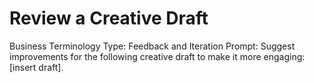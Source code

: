 # Review a Creative Draft

Business Terminology Type: Feedback and Iteration
Prompt: Suggest improvements for the following creative draft to make it more engaging: [insert draft].